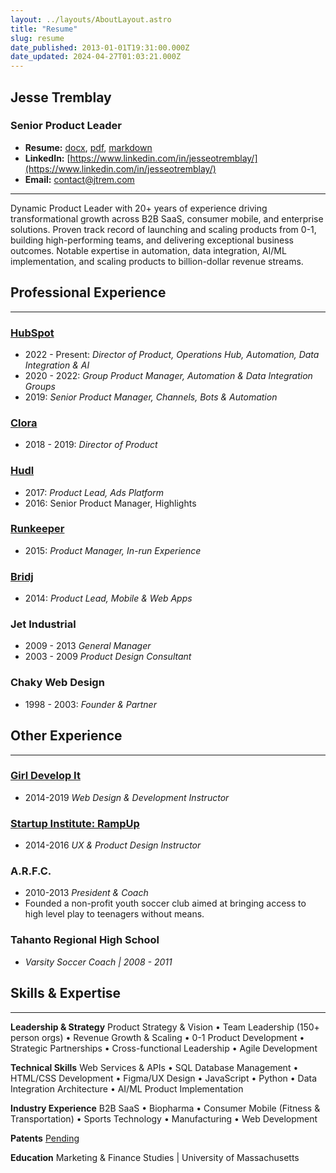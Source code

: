 ```yaml
---
layout: ../layouts/AboutLayout.astro
title: "Resume"
slug: resume
date_published: 2013-01-01T19:31:00.000Z
date_updated: 2024-04-27T01:03:21.000Z
---
```


## Jesse Tremblay

### Senior Product Leader

- **Resume:** [docx](../jesse-resume.docx), [pdf](../jesse-resume.pdf), [markdown](../jesse-resume.md)
- **LinkedIn:** [https://www.linkedin.com/in/jesseotremblay/](https://www.linkedin.com/in/jesseotremblay/)
- **Email:** [contact@jtrem.com](mailto:contact@jtrem.com)

---

Dynamic Product Leader with 20+ years of experience driving transformational growth across B2B SaaS, consumer mobile, and enterprise solutions. Proven track record of launching and scaling products from 0-1, building high-performing teams, and delivering exceptional business outcomes. Notable expertise in automation, data integration, AI/ML implementation, and scaling products to billion-dollar revenue streams.

## Professional Experience

---

### [HubSpot](https://www.hubspot.com/)

- 2022 - Present: _Director of Product, Operations Hub, Automation, Data Integration & AI_
- 2020 - 2022: _Group Product Manager, Automation & Data Integration Groups_
- 2019: _Senior Product Manager, Channels, Bots & Automation_

### [Clora](https://www.clora.com/)

- 2018 - 2019: _Director of Product_

### [Hudl](https://www.hudl.com/)

- 2017: _Product Lead, Ads Platform_
- 2016: Senior Product Manager, Highlights

### [Runkeeper](https://runkeeper.com/)

- 2015: _Product Manager, In-run Experience_

### [Bridj](https://www.bridj.com/)

- 2014: _Product Lead, Mobile & Web Apps_

### Jet Industrial

- 2009 - 2013 _General Manager_
- 2003 - 2009 _Product Design Consultant_

### Chaky Web Design

- 1998 - 2003: _Founder & Partner_

## Other Experience

---

### [Girl Develop It](https://girldevelopit.com/)

- 2014-2019 _Web Design & Development Instructor_

### [Startup Institute: RampUp](https://www.linkedin.com/company/startup-institute/about/)

- 2014-2016 _UX & Product Design Instructor_

### A.R.F.C.

- 2010-2013 _President & Coach_
- Founded a non-profit youth soccer club aimed at bringing access to high level play to teenagers without means.

### Tahanto Regional High School

- _Varsity Soccer Coach | 2008 \- 2011_

## Skills & Expertise

---

**Leadership & Strategy**
Product Strategy & Vision • Team Leadership (150+ person orgs) • Revenue Growth & Scaling • 0-1 Product Development • Strategic Partnerships • Cross-functional Leadership • Agile Development

**Technical Skills**
Web Services & APIs • SQL Database Management • HTML/CSS Development • Figma/UX Design • JavaScript • Python • Data Integration Architecture • AI/ML Product Implementation

**Industry Experience**
B2B SaaS • Biopharma • Consumer Mobile (Fitness & Transportation) • Sports Technology • Manufacturing • Web Development

**Patents**
[Pending](https://patents.google.com/patent/US20220343250A1/en)

**Education**
Marketing & Finance Studies | University of Massachusetts
